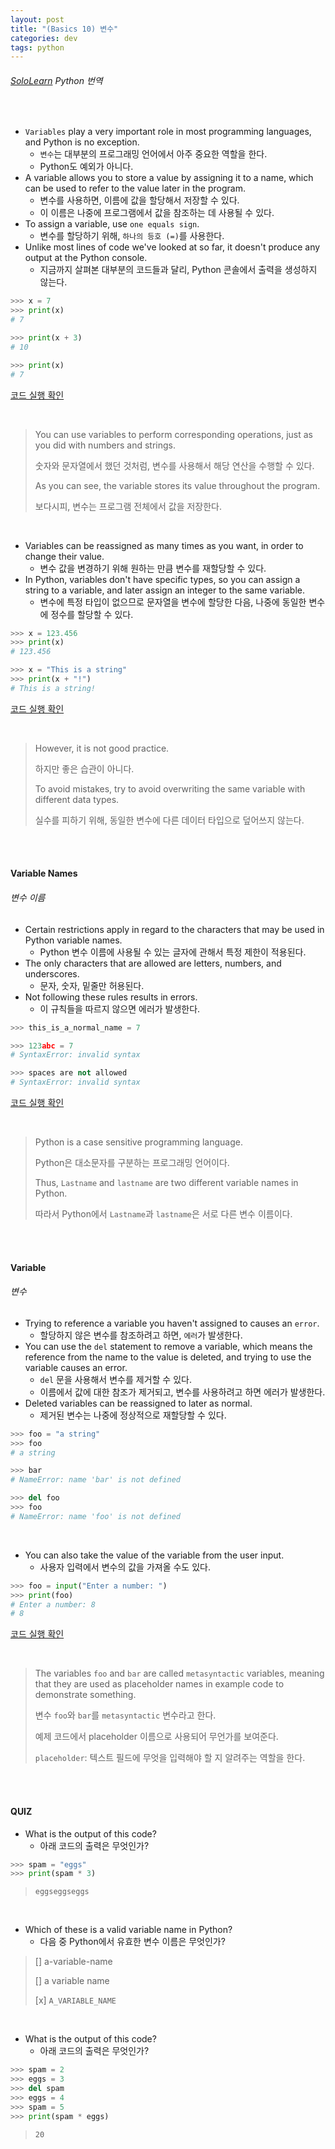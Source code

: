 ```yaml
---
layout: post
title: "(Basics 10) 변수"
categories: dev
tags: python
---
```


###### [SoloLearn](https://www.sololearn.com) Python 번역

<br>

- `Variables` play a very important role in most programming languages, and Python is no exception.
  - `변수`는 대부분의 프로그래밍 언어에서 아주 중요한 역할을 한다.
  - Python도 예외가 아니다.
- A variable allows you to store a value by assigning it to a name, which can be used to refer to the value later in the program.
  - 변수를 사용하면, 이름에 값을 할당해서 저장할 수 있다.
  - 이 이름은 나중에 프로그램에서 값을 참조하는 데 사용될 수 있다.
- To assign a variable, use `one equals sign`.
  - 변수를 할당하기 위해, `하나의 등호 (=)`를 사용한다.
- Unlike most lines of code we've looked at so far, it doesn't produce any output at the Python console.
  - 지금까지 살펴본 대부분의 코드들과 달리, Python 콘솔에서 출력을 생성하지 않는다.

```python
>>> x = 7
>>> print(x)
# 7

>>> print(x + 3)
# 10

>>> print(x)
# 7
```

[코드 실행 확인](https://code.sololearn.com/288/#py)

<br>

> You can use variables to perform corresponding operations, just as you did with numbers and strings.
>
> 숫자와 문자열에서 했던 것처럼, 변수를 사용해서 해당 연산을 수행할 수 있다.
>
> As you can see, the variable stores its value throughout the program.
>
> 보다시피, 변수는 프로그램 전체에서 값을 저장한다.

<br>

- Variables can be reassigned as many times as you want, in order to change their value.
  - 변수 값을 변경하기 위해 원하는 만큼 변수를 재할당할 수 있다.
- In Python, variables don't have specific types, so you can assign a string to a variable, and later assign an integer to the same variable.
  - 변수에 특정 타입이 없으므로 문자열을 변수에 할당한 다음, 나중에 동일한 변수에 정수를 할당할 수 있다.

```python
>>> x = 123.456
>>> print(x)
# 123.456

>>> x = "This is a string"
>>> print(x + "!")
# This is a string!
```

[코드 실행 확인](https://code.sololearn.com/289/#py)

<br>

> However, it is not good practice.
>
> 하지만 좋은 습관이 아니다.
>
> To avoid mistakes, try to avoid overwriting the same variable with different data types.
>
> 실수를 피하기 위해, 동일한 변수에 다른 데이터 타입으로 덮어쓰지 않는다.

<br>

<br>

#### Variable Names

###### 변수 이름

- Certain restrictions apply in regard to the characters that may be used in Python variable names.
  - Python 변수 이름에 사용될 수 있는 글자에 관해서 특정 제한이 적용된다.
- The only characters that are allowed are letters, numbers, and underscores.
  - 문자, 숫자, 밑줄만 허용된다.
- Not following these rules results in errors.
  - 이 규칙들을 따르지 않으면 에러가 발생한다.

```python
>>> this_is_a_normal_name = 7

>>> 123abc = 7
# SyntaxError: invalid syntax

>>> spaces are not allowed
# SyntaxError: invalid syntax
```

[코드 실행 확인](https://code.sololearn.com/290/#py)

<br>

> Python is a case sensitive programming language.
>
> Python은 대소문자를 구분하는 프로그래밍 언어이다.
>
> Thus, `Lastname` and `lastname` are two different variable names in Python.
>
> 따라서 Python에서 `Lastname`과 `lastname`은 서로 다른 변수 이름이다.

<br>

<br>

#### Variable

###### 변수

- Trying to reference a variable you haven't assigned to causes an `error`.
  - 할당하지 않은 변수를 참조하려고 하면, `에러`가 발생한다.
- You can use the `del` statement to remove a variable, which means the reference from the name to the value is deleted, and trying to use the variable causes an error.
  - `del` 문을 사용해서 변수를 제거할 수 있다.
  - 이름에서 값에 대한 참조가 제거되고, 변수를 사용하려고 하면 에러가 발생한다.
- Deleted variables can be reassigned to later as normal.
  - 제거된 변수는 나중에 정상적으로 재할당할 수 있다.

```python
>>> foo = "a string"
>>> foo
# a string

>>> bar
# NameError: name 'bar' is not defined

>>> del foo
>>> foo
# NameError: name 'foo' is not defined
```

<br>

- You can also take the value of the variable from the user input.
  - 사용자 입력에서 변수의 값을 가져올 수도 있다.

```python
>>> foo = input("Enter a number: ")
>>> print(foo)
# Enter a number: 8
# 8
```

[코드 실행 확인](https://code.sololearn.com/949/#py)

<br>

> The variables `foo` and `bar` are called `metasyntactic` variables, meaning that they are used as placeholder names in example code to demonstrate something.
>
> 변수 `foo`와 `bar`를 `metasyntactic` 변수라고 한다.
>
> 예제 코드에서 placeholder 이름으로 사용되어 무언가를 보여준다.
>
> `placeholder`: 텍스트 필드에 무엇을 입력해야 할 지 알려주는 역할을 한다.

<br>

<br>

#### QUIZ

- What is the output of this code?
  - 아래 코드의 출력은 무엇인가?

```python
>>> spam = "eggs"
>>> print(spam * 3)
```

> `eggseggseggs`

<br>

- Which of these is a valid variable name in Python?
  - 다음 중 Python에서 유효한 변수 이름은 무엇인가?

> [] a-variable-name
>
> [] a variable name
>
> [x] `A_VARIABLE_NAME`

<br>

- What is the output of this code?
  - 아래 코드의 출력은 무엇인가?

```python
>>> spam = 2
>>> eggs = 3
>>> del spam
>>> eggs = 4
>>> spam = 5
>>> print(spam * eggs)
```

> `20`

<br>

<br>